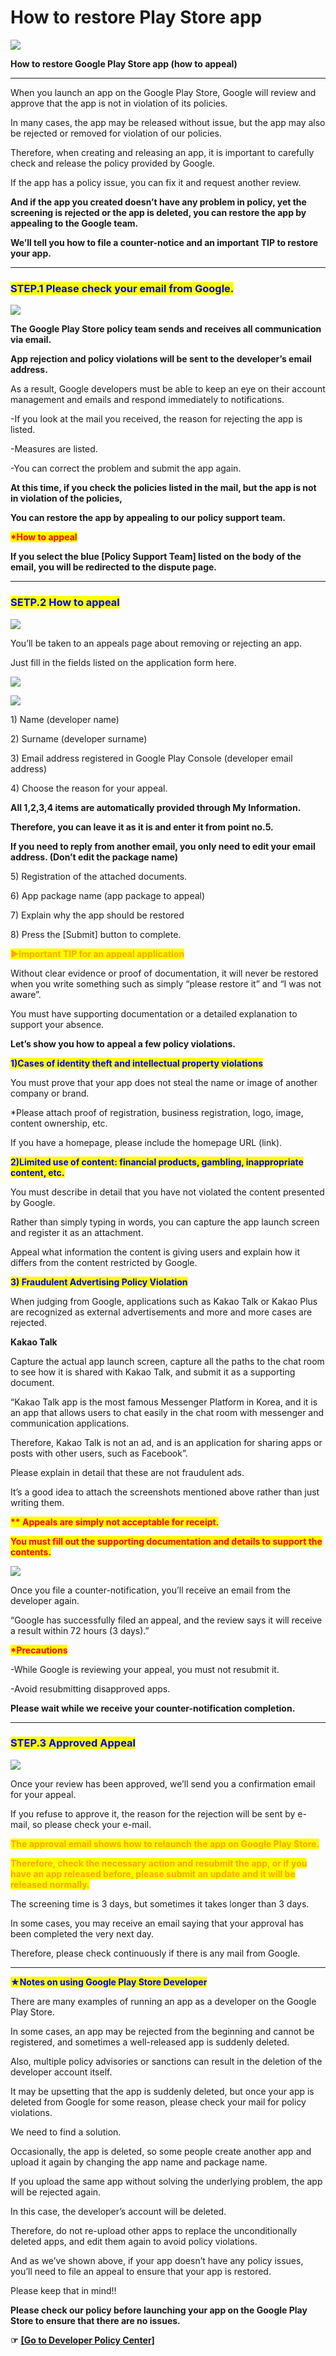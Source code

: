 # How to restore Play Store app

![](https://support.swing2app.com/wp-content/uploads/2019/02/restore\_app.png)

**How to restore Google Play Store app (how to appeal)**

****

When you launch an app on the Google Play Store, Google will review and approve that the app is not in violation of its policies.

In many cases, the app may be released without issue, but the app may also be rejected or removed for violation of our policies.

Therefore, when creating and releasing an app, it is important to carefully check and release the policy provided by Google.

If the app has a policy issue, you can fix it and request another review.

**And if the app you created doesn’t have any problem in policy, yet the screening is rejected or the app is deleted, you can restore the app by appealing to the Google team.**

**We’ll tell you how to file a counter-notice and an important TIP to restore your app.**

***

### <mark style="color:blue;">**STEP.1 Please check your email from Google.**</mark>

![](https://support.swing2app.com/wp-content/uploads/2019/02/%EC%98%81%EB%AC%B8%EA%B5%AC%EA%B8%803.png)

**The Google Play Store policy team sends and receives all communication via email.**

**App rejection and policy violations will be sent to the developer’s email address.**

As a result, Google developers must be able to keep an eye on their account management and emails and respond immediately to notifications.

\-If you look at the mail you received, the reason for rejecting the app is listed.

\-Measures are listed.

\-You can correct the problem and submit the app again.

**At this time, if you check the policies listed in the mail, but the app is not in violation of the policies,**

**You can restore the app by appealing to our policy support team.**

<mark style="color:red;">**\*How to appeal**</mark>

**If you select the blue \[Policy Support Team] listed on the body of the email, you will be redirected to the dispute page.**

***

### <mark style="color:blue;">**SETP.2 How to appeal**</mark>

![](https://support.swing2app.com/wp-content/uploads/2019/02/%EC%98%81%EB%AC%B8%EA%B5%AC%EA%B8%804.png)

You’ll be taken to an appeals page about removing or rejecting an app.

Just fill in the fields listed on the application form here.



![](https://support.swing2app.com/wp-content/uploads/2019/02/%EC%98%81%EB%AC%B8%EA%B5%AC%EA%B8%805.png)

![](https://support.swing2app.com/wp-content/uploads/2019/02/%EC%98%81%EB%AC%B8%EA%B5%AC%EA%B8%806.png)

1\) Name (developer name)

2\) Surname (developer surname)

3\) Email address registered in Google Play Console (developer email address)

4\) Choose the reason for your appeal.

**All 1,2,3,4 items are automatically provided through My Information.**

**Therefore, you can leave it as it is and enter it from point no.5.**

**If you need to reply from another email, you only need to edit your email address. (Don’t edit the package name)**

5\) Registration of the attached documents.

6\)  App package name (app package to appeal)

7\) Explain why the app should be restored&#x20;

8\) Press the \[Submit] button to complete.



<mark style="color:orange;">**▶Important TIP for an appeal application**</mark>

Without clear evidence or proof of documentation, it will never be restored when you write something such as simply “please restore it” and “I was not aware”.

You must have supporting documentation or a detailed explanation to support your absence.



**Let’s show you how to appeal a few policy violations.**

<mark style="color:blue;">**1)Cases of identity theft and intellectual property violations**</mark>

You must prove that your app does not steal the name or image of another company or brand.

\*Please attach proof of registration, business registration, logo, image, content ownership, etc.

If you have a homepage, please include the homepage URL (link).

<mark style="color:blue;">**2)Limited use of content: financial products, gambling, inappropriate content, etc.**</mark>

You must describe in detail that you have not violated the content presented by Google.

Rather than simply typing in words, you can capture the app launch screen and register it as an attachment.

Appeal what information the content is giving users and explain how it differs from the content restricted by Google.

<mark style="color:blue;">**3) Fraudulent Advertising Policy Violation**</mark>

When judging from Google, applications such as Kakao Talk or Kakao Plus are recognized as external advertisements and more and more cases are rejected.

**Kakao Talk**

Capture the actual app launch screen, capture all the paths to the chat room to see how it is shared with Kakao Talk, and submit it as a supporting document.

“Kakao Talk app is the most famous Messenger Platform in Korea, and it is an app that allows users to chat easily in the chat room with messenger and communication applications.

Therefore, Kakao Talk is not an ad, and is an application for sharing apps or posts with other users, such as Facebook”.

Please explain in detail that these are not fraudulent ads.

It’s a good idea to attach the screenshots mentioned above rather than just writing them.

<mark style="color:red;">**\*\* Appeals are simply not acceptable for receipt.**</mark>

<mark style="color:red;">**You must fill out the supporting documentation and details to support the contents.**</mark>

![](https://support.swing2app.com/wp-content/uploads/2019/02/%EC%98%81%EB%AC%B8%EA%B5%AC%EA%B8%801.png)

Once you file a counter-notification, you’ll receive an email from the developer again.

“Google has successfully filed an appeal, and the review says it will receive a result within 72 hours (3 days).”



<mark style="color:red;">**\*Precautions**</mark>

\-While Google is reviewing your appeal, you must not resubmit it.

\-Avoid resubmitting disapproved apps.

**Please wait while we receive your counter-notification completion.**

***

### <mark style="color:blue;">**STEP.3 Approved Appeal**</mark>

![](https://support.swing2app.com/wp-content/uploads/2019/02/%EC%98%81%EB%AC%B8%EA%B5%AC%EA%B8%802.png)

Once your review has been approved, we’ll send you a confirmation email for your appeal.

If you refuse to approve it, the reason for the rejection will be sent by e-mail, so please check your e-mail.

<mark style="color:orange;">**The approval email shows how to relaunch the app on Google Play Store.**</mark>

<mark style="color:orange;">**Therefore, check the necessary action and resubmit the app, or if you have an app released before, please submit an update and it will be released normally.**</mark>

The screening time is 3 days, but sometimes it takes longer than 3 days.

In some cases, you may receive an email saying that your approval has been completed the very next day.

Therefore, please check continuously if there is any mail from Google.

***

<mark style="color:blue;">**★Notes on using Google Play Store Developer**</mark>

There are many examples of running an app as a developer on the Google Play Store.

In some cases, an app may be rejected from the beginning and cannot be registered, and sometimes a well-released app is suddenly deleted.

Also, multiple policy advisories or sanctions can result in the deletion of the developer account itself.



It may be upsetting that the app is suddenly deleted, but once your app is deleted from Google for some reason, please check your mail for policy violations.

We need to find a solution.

Occasionally, the app is deleted, so some people create another app and upload it again by changing the app name and package name.

If you upload the same app without solving the underlying problem, the app will be rejected again.

In this case, the developer’s account will be deleted.

Therefore, do not re-upload other apps to replace the unconditionally deleted apps, and edit them again to avoid policy violations.

And as we’ve shown above, if your app doesn’t have any policy issues, you’ll need to file an appeal to ensure that your app is restored.

Please keep that in mind!!



**Please check our policy before launching your app on the Google Play Store to ensure that there are no issues.**

**☞** [**\[Go to Developer Policy Center\]**](https://play.google.com/intl/ko/about/developer-content-policy/#!?modal\_active=none)

